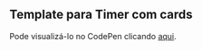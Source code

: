 ## Template para Timer com cards

Pode visualizá-lo no CodePen clicando [aqui](https://codepen.io/evenilsonliandro/pen/oNzmJKG).